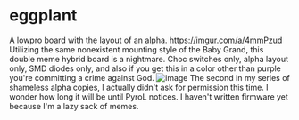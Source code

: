 # eggplant
A lowpro board with the layout of an alpha.
https://imgur.com/a/4mmPzud
Utilizing the same nonexistent mounting style of the Baby Grand, this double meme hybrid board is a nightmare. Choc switches only, alpha layout only, SMD diodes only, and also if you get this in a color other than purple you're committing a crime against God. ![image](https://user-images.githubusercontent.com/55664712/135018494-f182fa31-f13c-4135-bc55-1ef9feb91b5a.png)
The second in my series of shameless alpha copies, I actually didn't ask for permission this time. I wonder how long it will be until PyroL notices. I haven't written firmware yet because I'm a lazy sack of memes.
